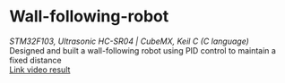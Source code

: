 # Wall-following-robot
*STM32F103, Ultrasonic HC-SR04 | CubeMX, Keil C (C language)*  
Designed and built a wall-following robot using PID control to maintain a fixed distance  
[Link video result](https://drive.google.com/drive/folders/1D8NbhbKwnxwDvEDlrJQ0wRU1cvop0SBq?usp=sharing)
